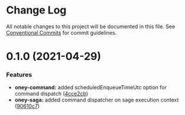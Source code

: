 # Change Log

All notable changes to this project will be documented in this file.
See [Conventional Commits](https://conventionalcommits.org) for commit guidelines.

# 0.1.0 (2021-04-29)


### Features

* **oney-command:** added scheduledEnqueueTimeUtc option for command dispatch ([4cce2cb](https://dev.azure.com/OneyPay/OneyPay-API/_git/oney/commits/4cce2cb84a1b39ea264b60113634fac4ec87e700))
* **oney-saga:** added command dispatcher on sage execution context ([90610c7](https://dev.azure.com/OneyPay/OneyPay-API/_git/oney/commits/90610c7df3b05006c577b87a3fa8bc89178d89c6))
